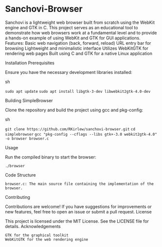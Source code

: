# Sanchovi-Browser
Sanchovi is a lightweight web browser built from scratch using the WebKit engine and GTK in C. This project serves as an educational tool to demonstrate how web browsers work at a fundamental level and to provide a hands-on example of using WebKit and GTK for GUI applications.
Features:
   Basic web navigation (back, forward, reload)
    URL entry bar for browsing
    Lightweight and minimalistic interface
    Utilizes WebKitGTK for rendering web pages
    Built using C and GTK for a native Linux application

Installation
Prerequisites

Ensure you have the necessary development libraries installed:

sh

`sudo apt update`
`sudo apt install libgtk-3-dev libwebkit2gtk-4.0-dev`

Building SimpleBrowser

Clone the repository and build the project using gcc and pkg-config:

sh

`git clone https://github.com/RKirlew/sanchovi-browser.git`
`cd simplebrowser`
`gcc "pkg-config --cflags --libs gtk+-3.0 webkit2gtk-4.0" -o browser browser.c`

Usage

Run the compiled binary to start the browser:


`./browser`

Code Structure

    browser.c: The main source file containing the implementation of the browser.

Contributing

Contributions are welcome! If you have suggestions for improvements or new features, feel free to open an issue or submit a pull request.
License

This project is licensed under the MIT License. See the LICENSE file for details.
Acknowledgements

    GTK for the graphical toolkit
    WebKitGTK for the web rendering engine
